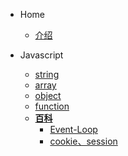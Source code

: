   * Home
    * [介绍](/README.md)

  * Javascript
    * [string](/pages/javascript/string)
    * [array](/pages/javascript/array)
    * [object](/pages/javascript/object)
    * [function](/pages/javascript/function)
    * [**百科**](/pages/javascript/baike)
      * [Event-Loop](/pages/javascript/baike/event-loop)
      * [cookie、session](/pages/javascript/baike/difference-of-cookie-session-and-so-on)